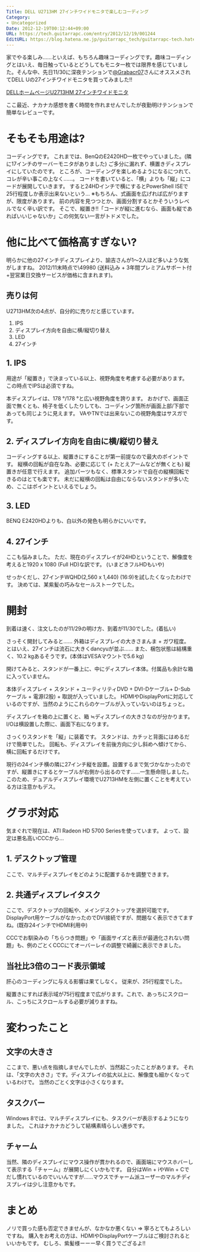```yaml
---
Title: DELL U2713HM 27インチワイドモニタで楽しむコーディング
Category:
- Uncategorized
Date: 2012-12-19T00:12:44+09:00
URL: https://tech.guitarrapc.com/entry/2012/12/19/001244
EditURL: https://blog.hatena.ne.jp/guitarrapc_tech/guitarrapc-tech.hatenablog.com/atom/entry/6802418398340181872
---
```



家でやる楽しみ……といえば、もちろん趣味コーディングです。趣味コーディングとはいえ、毎日触っているとどうしてもモニタ一枚では限界を感じていました。そんな中、先日11/30に深夜テンションで[@Grabacr07](https://twitter.com/Grabacr07)さんにオススメされてDELL Uの27インチワイドモニタを買ってみました!!

[DELLホームページU2713HM 27インチワイドモニタ](http://accessories.apj.dell.com/sna/productdetail.aspx?c=jp&amp;cs=jpbsd1&amp;l=ja&amp;redirect=1&amp;s=bsd&amp;sku=210-40777)

ここ最近、ナカナカ感想を書く時間を作れませんでしたが夜勤明けテンションで簡単なレビューです。

# そもそも用途は?

コーディングです。 これまでは、BenQのE2420HD一枚でやっていました。(隣に17インチのサーバーモニタがありました)
ご多分に漏れず、横置きディスプレイにしていたのです。 ところが、コーディングを楽しめるようになるにつれて、コレが辛い事この上なく……。 コードを書いていると、「横」よりも「縦」にコードが展開していきます。 すると24HDインチで横にするとPowerShell ISEで25行程度しか表示出来ないという…
※もちろん、式画面を広げれば広がりますが、限度があります。
前の内容を見つつとか、画面分割するとかそういうレベルでなく辛い訳です。 そこで、縦置き!!「コードが縦に進むなら、画面も縦であればいいじゃないか」この何気ない一言がトドメでした。

# 他に比べて価格高すぎない?

明らかに他の27インチディスプレイより、諭吉さんが1～2人ほど多いような気がしますね。 2012/11末時点で\49980 (送料込み + 3年間プレミアムサポート付+翌営業日交換サービスが価格に含まれます)。

## 売りは何

U2713HM次の4点が、自分的に売りだと感じています。

1. IPS
2. ディスプレイ方向を自由に横/縦切り替え
3. LED
4. 27インチ

## 1. IPS

用途が「縦置き」で決まっている以上、視野角度を考慮する必要があります。 この時点でIPSは必須ですね。

本ディスプレイは、178 °/178 °と広い視野角度を誇ります。 おかげで、画面正面で無くとも、椅子を低くしたりしても、コーディング箇所が画面上部/下部であっても同じように見えます。 VAやTNでは出来ないこの視野角度はサスガです。

## 2. ディスプレイ方向を自由に横/縦切り替え

コーディングする以上、縦置きにすることが第一前提なので最大のポイントです。 縦横の回転が自在な為、必要に応じて (+ たとえアームなどが無くとも) 縦置きが任意で行えます。 追加パーツもなく、標準スタンドで自在の縦横回転できるのはとても楽です。 未だに縦横の回転は自由にならないスタンドが多いため、ここはポイントといえるでしょう。

## 3. LED
BENQ E2420HDよりも、白以外の発色も明らかにいいです。

## 4. 27インチ

ここも悩みました。 ただ、現在のディスプレイが24HDということで、解像度を考えると1920 x 1080 (Full HD)な訳です。 (いまどきフルHDもいや)

せっかくだし、27インチWQHD(2,560 x 1,440) (16:9)を試したくなったわけです。 決めては、某紫髪の巧みなセールストークでした。

# 開封

到着は速く、注文したのが11/29の明け方、到着が11/30でした。(着払い)

さっそく開封してみると…… 外箱はディスプレイの大きさまんま + ガワ程度。とはいえ、27インチは流石に大きくdancyuが並ぶ…… また、梱包状態は結構重く、10.2 kgあるそうです。(本体はVESAマウントで5.6 kg)

開けてみると、スタンドが一番上に、中にディスプレイ本体。付属品も余計な箱に入っていません。

本体ディスプレイ + スタンド + ユーティリティDVD + DVI-Dケーブル+ D-Subケーブル + 電源(2股) + 取説が入っていました。 HDMIやDisplayPortに対応しているのですが、当然のようにこれらのケーブルが入っていないのはちょっと。

ディスプレイを箱の上に置くと、箱 ≒ディスプレイの大きさなのが分かります。
I/Oは横設置した際に、画面下右になります。

さっくりスタンドを「縦」に装着です。 スタンドは、カチッと背面にはめるだけで簡単でした。 回転も、ディスプレイを前後方向に少し斜めへ傾けてから、横に回転するだけです。

現行の24インチ横の隣に27インチ縦を設置。設置するまで気づかなかったのですが、縦置きにするとケーブルが右側から出るのです……一生懸命隠しました。このため、デュアルディスプレイ環境でU2713HMを左側に置くことを考えている方は注意かもデス。

# グラボ対応

気まぐれで現在は、ATI Radeon HD 5700 Seriesを使っています。 よって、設定は悪名高いCCCから…

## 1. デスクトップ管理

ここで、マルチディスプレイをどのように配置するかを調整できます。

## 2. 共通ディスプレイタスク

ここで、デスクトップの回転や、メインデスクトップを選択可能です。 DisplayPort用ケーブルがなかったのでDVI接続ですが、問題なく表示できてますね。(既存24インチでHDMI利用中)

CCCでお馴染みの「ちらつき問題」や「画面サイズと表示が最適化されない問題」も、例のごとくCCCにてオーバーレイの調整で綺麗に表示できました。

## 当社比3倍のコード表示領域

肝心のコーディングに与える影響は果てしなく。</a> 従来が、25行程度でした。

縦置きにすれば表示域が75行程度まで広がります。これで、あっちにスクロール、こっちにスクロールする必要が減りますね。

# 変わったこと

## 文字の大きさ
ここまで、悪い点を指摘しませんでしたが、当然起こったことがあります。 それは、「文字の大きさ」です。ディスプレイの拡大以上に、解像度も細かくなっているわけで。 当然のごとく文字は小さくなります。

## タスクバー
Windows 8では、マルチディスプレイにも、タスクバーが表示するようになりました。 これはナカナカどうして結構素晴らしい進歩です。

## チャーム
当然、隣のディスプレイにマウス操作が貫かれるので、画面端にマウスホバーして表示する「チャーム」が展開しにくいかもです。 自分はWin + iやWin + Cでだし慣れているのでいいんですが……マウスでチャーム派ユーザーのマルチディスプレイは少し注意かもです。

# まとめ
ノリで買った感も否定できませんが、なかなか悪くない => 寧ろとてもよろしいですね。 購入をお考えの方は、HDMIやDisplayPortケーブルはご検討されるといいかもです。 むしろ、紫髪様ーーー早く買うでござるよ!!
